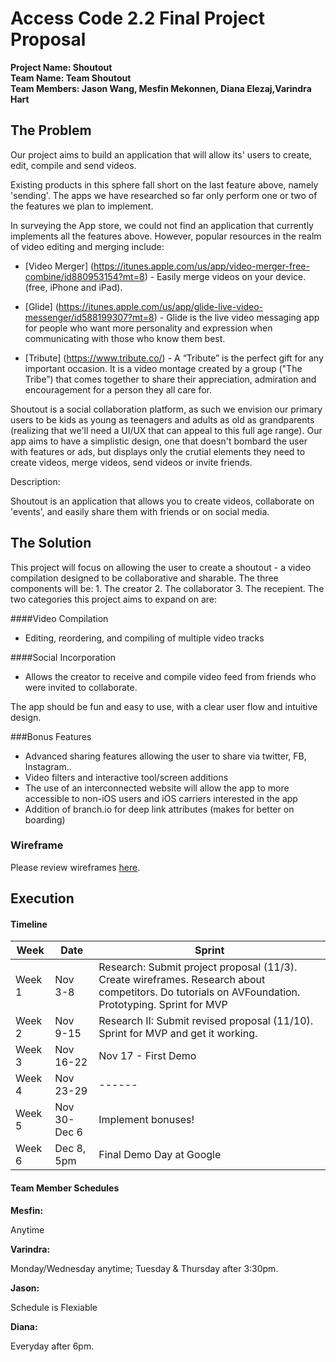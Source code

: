 # Access Code 2.2 Final Project Proposal

**Project Name: Shoutout**  
**Team Name: Team Shoutout**  
**Team Members: Jason Wang, Mesfin Mekonnen, Diana Elezaj,Varindra Hart**  

## The Problem 

Our project aims to build an application that will allow its' users to create, edit, compile and send videos.

Existing products in this sphere fall short on the last feature above, namely 'sending'. The apps we have researched so far only perform one or two of the features we plan to implement. 

 In surveying the App store, we could not find an application that currently implements all the features above. However, popular resources in the realm of video editing and merging include:

* [Video Merger] (https://itunes.apple.com/us/app/video-merger-free-combine/id880953154?mt=8) -  Easily merge videos on your device.  (free, iPhone and iPad).
* [Glide] (https://itunes.apple.com/us/app/glide-live-video-messenger/id588199307?mt=8) - Glide is the live video messaging app for people who want more personality and expression when communicating with those who know them best.
 
* [Tribute] (https://www.tribute.co/) - A “Tribute” is the perfect gift for any important occasion. It is a video montage created by a group ("The Tribe”) that comes together to share their appreciation, admiration and encouragement for a person they all care for.

Shoutout is a social collaboration platform, as such we envision our primary users to be kids as young as teenagers and adults as old as grandparents (realizing that we'll need a UI/UX that can appeal to this full age range). Our app aims to have a simplistic design, one that doesn't bombard the user with features or ads, but displays only the crutial elements they need to create videos, merge videos, send videos or invite friends.

Description:

Shoutout is an application that allows you to create videos, collaborate on 'events', and easily share them with friends or on social media.


## The Solution 

This project will focus on allowing the user to create a shoutout - a video compilation designed to be collaborative and sharable. 
The three components will be: 1. The creator 2. The collaborator 3. The recepient.
The two categories this project aims to expand on are:

####Video Compilation
* Editing, reordering, and compiling of multiple video tracks

####Social Incorporation
* Allows the creator to receive and compile video feed from friends who were invited to collaborate. 

The app should be fun and easy to use, with a clear user flow and intuitive design. 


###Bonus Features

* Advanced sharing features allowing the user to share via twitter, FB, Instagram..
* Video filters and interactive tool/screen additions
* The use of an interconnected website will allow the app to more accessible to non-iOS users and iOS carriers interested in the app
* Addition of branch.io for deep link attributes (makes for better on boarding)

### Wireframe
Please review wireframes [here]().

## Execution

#### Timeline

| Week | Date | Sprint | 
|----|----|---|
| Week 1 |Nov 3-8| Research: Submit project proposal (11/3). Create wireframes. Research about competitors. Do tutorials on AVFoundation. Prototyping. Sprint for MVP|
| Week 2 |Nov 9-15| Research II: Submit revised proposal (11/10). Sprint for MVP and get it working.|
| Week 3 | Nov 16-22|  Nov 17 - First Demo|
| Week 4 | Nov 23-29| ------ |
| Week 5 | Nov 30-Dec 6| Implement bonuses! |
| Week 6 | Dec 8, 5pm | Final Demo Day at Google |

#### Team Member Schedules

**Mesfin:**

Anytime

**Varindra:**

Monday/Wednesday anytime; Tuesday & Thursday after 3:30pm. 

**Jason:**

Schedule is Flexiable

**Diana:**

Everyday after 6pm.
